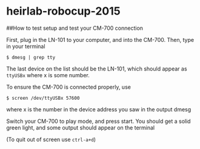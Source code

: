 # heirlab-robocup-2015

##How to test setup and test your CM-700 connection

First, plug in the LN-101 to your computer, and into the CM-700. Then, type in your terminal
``` 
$ dmesg | grep tty
```

The last device on the list should be the LN-101, which should appear as ``ttyUSBx`` where x is some number.

To ensure the CM-700 is connected properly, use
```
$ screen /dev/ttyUSBx 57600
```
where x is the number in the device address you saw in the output dmesg

Switch your CM-700 to play mode, and press start. You should get a solid green light, and some output should appear on the terminal

(To quit out of screen use ``ctrl-a+d``)